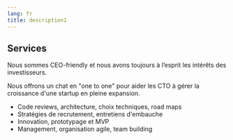 ```yaml
---
lang: fr
title: description1
---
```


## Services

Nous sommes CEO-friendly et nous avons toujours à l’esprit les intérêts des investisseurs.

Nous offrons un chat en "one to one" pour aider les CTO à gérer la croissance d'une startup en pleine expansion.

* Code reviews, architecture, choix techniques, road maps
* Stratégies de recrutement, entretiens d'embauche
* Innovation, prototypage et MVP
* Management, organisation agile, team building
